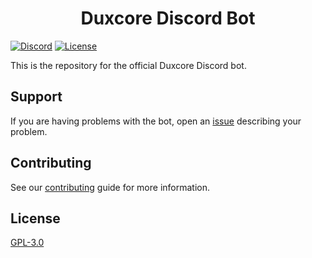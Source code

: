 <span align="center">
  <h1>Duxcore Discord Bot</h1>
</span>

[![Discord](https://img.shields.io/discord/844279877503025182?color=5569EB&label=discord)](https://discord.gg/X7jy2aggqC)
[![License](https://img.shields.io/github/license/duxcore/discord-bot)](https://github.com/duxcore/discord-bot/blob/main/LICENSE)

This is the repository for the official Duxcore Discord bot.

## Support

If you are having problems with the bot, open an [issue](https://github.com/duxcore/discord-bot/issues) describing your problem.

## Contributing

See our [contributing](https://github.com/duxcore/discord-bot/blob/main/CONTRIBUTING.md) guide for more information.

## License

[GPL-3.0](https://github.com/duxcore/discord-bot/blob/main/LICENSE)
